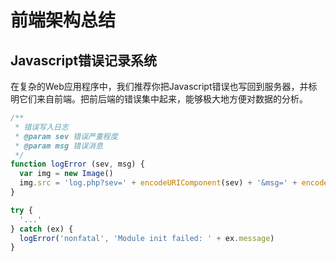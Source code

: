 # 前端架构总结
## Javascript错误记录系统
在复杂的Web应用程序中，我们推荐你把Javascript错误也写回到服务器，并标明它们来自前端。把前后端的错误集中起来，能够极大地方便对数据的分析。

```javascript
/**
 * 错误写入日志
 * @param sev 错误严重程度
 * @param msg 错误消息
 */
function logError (sev, msg) {
  var img = new Image()
  img.src = 'log.php?sev=' + encodeURIComponent(sev) + '&msg=' + encodeURIComponent(msg)
}

try {
  '...'
} catch (ex) {
  logError('nonfatal', 'Module init failed: ' + ex.message)
}
```

